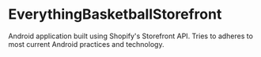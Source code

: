 # EverythingBasketballStorefront
Android application built using Shopify's Storefront API. Tries to adheres to most current Android practices and technology.
